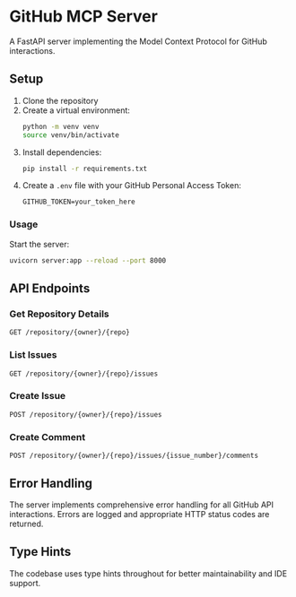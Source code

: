 # GitHub MCP Server

A FastAPI server implementing the Model Context Protocol for GitHub interactions.

## Setup

1. Clone the repository
2. Create a virtual environment:
   ```bash
   python -m venv venv
   source venv/bin/activate 
   ```
3. Install dependencies:
   ```bash
   pip install -r requirements.txt
   ```
4. Create a `.env` file with your GitHub Personal Access Token:
   ```
   GITHUB_TOKEN=your_token_here
   ```

### Usage

Start the server:
```bash
uvicorn server:app --reload --port 8000
```

## API Endpoints

### Get Repository Details
```http
GET /repository/{owner}/{repo}
```

### List Issues
```http
GET /repository/{owner}/{repo}/issues
```

### Create Issue
```http
POST /repository/{owner}/{repo}/issues
```

### Create Comment
```http
POST /repository/{owner}/{repo}/issues/{issue_number}/comments
```

## Error Handling

The server implements comprehensive error handling for all GitHub API interactions. Errors are logged and appropriate HTTP status codes are returned.

## Type Hints

The codebase uses type hints throughout for better maintainability and IDE support.
